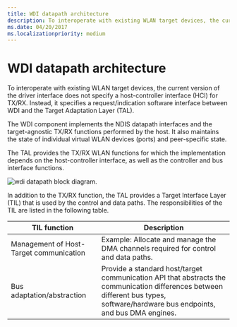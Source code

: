 ```yaml
---
title: WDI datapath architecture
description: To interoperate with existing WLAN target devices, the current version of the driver interface does not specify a host-controller interface (HCI) for TX/RX.
ms.date: 04/20/2017
ms.localizationpriority: medium
---
```


# WDI datapath architecture


To interoperate with existing WLAN target devices, the current version of the driver interface does not specify a host-controller interface (HCI) for TX/RX. Instead, it specifies a request/indication software interface between WDI and the Target Adaptation Layer (TAL).

The WDI component implements the NDIS datapath interfaces and the target-agnostic TX/RX functions performed by the host. It also maintains the state of individual virtual WLAN devices (ports) and peer-specific state.

The TAL provides the TX/RX WLAN functions for which the implementation depends on the host-controller interface, as well as the controller and bus interface functions.

![wdi datapath block diagram.](images/wdi-datapath-block-diagram.png)

In addition to the TX/RX function, the TAL provides a Target Interface Layer (TIL) that is used by the control and data paths. The responsibilities of the TIL are listed in the following table.

| TIL function                            | Description                                                                                                                                                                      |
|-----------------------------------------|----------------------------------------------------------------------------------------------------------------------------------------------------------------------------------|
| Management of Host-Target communication | Example: Allocate and manage the DMA channels required for control and data paths.                                                                                               |
| Bus adaptation/abstraction              | Provide a standard host/target communication API that abstracts the communication differences between different bus types, software/hardware bus endpoints, and bus DMA engines. |

 

 

 





